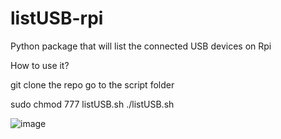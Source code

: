 # listUSB-rpi
Python package that will list the connected USB devices on Rpi

How to use it?

git clone the repo
go to the script folder

sudo chmod 777 listUSB.sh
./listUSB.sh

![image](https://user-images.githubusercontent.com/30862754/210264980-675b4f5b-d50d-4c74-adeb-269fb93e7eb1.png)
